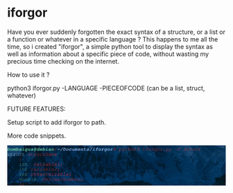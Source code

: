 # iforgor

Have you ever suddenly forgotten the exact syntax of a structure, or a list or a function or whatever in a specific language ?
This happens to me all the time, so i created "iforgor", a simple python tool to display the syntax as well as information about a specific piece of code, without wasting my precious time checking on the internet.


How to use it ?

python3 iforgor.py -LANGUAGE -PIECEOFCODE (can be a list, struct, whatever)




FUTURE FEATURES:

Setup script to add iforgor to path.

More code snippets.

![alt text](https://github.com/Solirs/iforgor/blob/master/iforgorpic.png?raw=true)
